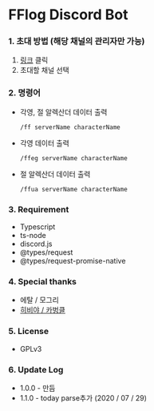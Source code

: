 # FFlog Discord Bot

### 1. 초대 방법 (해당 채널의 관리자만 가능)

1. [링크](https://discord.com/oauth2/authorize?client_id=706479327910297600&scope=bot) 클릭
2. 초대할 채널 선택

### 2. 명령어

- 각영, 절 알렉산더 데이터 출력

  `/ff serverName characterName`

- 각영 데이터 출력

  `/ffeg serverName characterName`

- 절 알렉산더 데이터 출력

  `/ffua serverName characterName`

### 3. Requirement

- Typescript
- ts-node
- discord.js
- @types/request
- @types/request-promise-native

### 4. Special thanks

- 에탈 / 모그리
- [히비야 / 카벙클](http://github.com/hibiyasleep)

### 5. License

- GPLv3

### 6. Update Log

- 1.0.0 - 만듬
- 1.1.0 - today parse추가 (2020 / 07 / 29)
